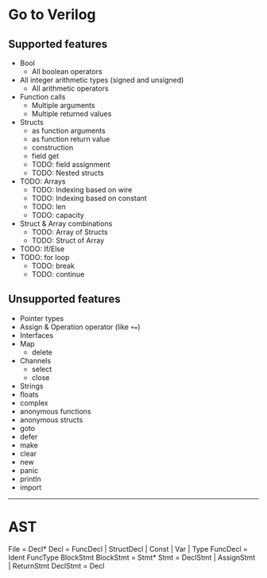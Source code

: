 # Go to Verilog

## Supported features

- Bool 
    - All boolean operators
- All integer arithmetic types (signed and unsigned)
    - All arithmetic operators
- Function calls
    - Multiple arguments
    - Multiple returned values
- Structs
    - as function arguments
    - as function return value
    - construction
    - field get
    - TODO: field assignment
    - TODO: Nested structs
- TODO: Arrays
    - TODO: Indexing based on wire
    - TODO: Indexing based on constant
    - TODO: len
    - TODO: capacity
- Struct & Array combinations
    - TODO: Array of Structs
    - TODO: Struct of Array
- TODO: If/Else
- TODO: for loop
    - TODO: break
    - TODO: continue

## Unsupported features

- Pointer types
- Assign & Operation operator (like `+=`)
- Interfaces
- Map
    - delete
- Channels
    - select
    - close
- Strings
- floats
- complex
- anonymous functions
- anonymous structs
- goto
- defer
- make
- clear
- new
- panic
- println
- import

---

# AST

File = Decl*
Decl = FuncDecl | StructDecl | Const | Var | Type
FuncDecl = Ident FuncType BlockStmt
BlockStmt = Stmt*
Stmt = DeclStmt | AssignStmt | ReturnStmt
DeclStmt = Decl
